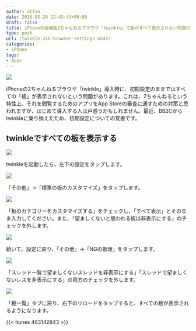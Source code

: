 ```yaml
---
author: ottan
date: 2016-05-26 12:43:43+00:00
draft: false
title: iPhoneの高機能2ちゃんねるブラウザ「twinkle」で板がすべて表示されない問題の対処法
type: post
url: /twinkle-2ch-browser-settings-4343/
categories:
- iPhone
tags:
- Apps
---
```


![](/images/2016/05/160526-5746edb2cc9a9.jpg)






iPhoneの2ちゃんねるブラウザ「twinkle」導入時に、初期設定のままではすべての「板」が表示されないという問題があります。これは、2ちゃんねるという特性上、それを閲覧するためのアプリをApp Storeの審査に通すための対策と思われますが、はじめて導入する人は戸惑うかもしれません。最近、BB2Cからtwinkleに乗り換えたため、初期設定についての覚書です。





## twinkleですべての板を表示する





![](/images/2016/05/160526-5746edba15858.png)






twinkleを起動したら、左下の設定をタップします。





![](/images/2016/05/160526-5746edbfb6ea7.png)






「その他」→「標準の板のカスタマイズ」をタップします。





![](/images/2016/05/160526-5746edc531251.png)






「板のカテゴリーをカスタマイズする」をチェックし、「すべて表示」とそのまま入力してください。また、「望ましくないと思われる板は非表示にする」のチェックを外します。





![](/images/2016/05/160526-5746edcd9d145.png)






続いて、設定に戻り、「その他」→「NGの管理」をタップします。





![](/images/2016/05/160526-5746edd3ca823.png)






「スレッド一覧で望ましくないスレッドを非表示にする」「スレッドで望ましくないレスを非表示にする」の両方のチェックを外します。





![](/images/2016/05/160526-5746edda63808.png)






「板一覧」タブに戻り、右下のリロードをタップすると、すべての板が表示されるようになります。



{{< itunes 463142843 >}}
